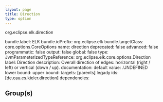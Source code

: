 ```yaml
---
layout: page
title: Direction
type: option
---
```

org.eclipse.elk.direction

bundle.label: ELK
bundle.idPrefix: org.eclipse.elk
bundle.targetClass: core.options.CoreOptions
name: direction
deprecated: false
advanced: false
programmatic: false
output: false
global: false
type: JvmParameterizedTypeReference: org.eclipse.elk.core.options.Direction
label: Direction
description: Overall direction of edges: horizontal (right / left) or
		vertical (down / up).
documentation: 
default value: <XFeatureCallImplCustom>.UNDEFINED
lower bound: 
upper bound: 
targets: [parents]
legady ids: [de.cau.cs.kieler.direction]
dependencies:

## Group(s)


